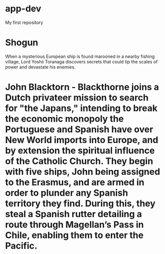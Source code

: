 # app-dev
My first repository
# **Shogun** 
When a mysterious European ship is found marooned in a nearby fishing village, Lord Yoshii Toranaga discovers secrets that could tip the scales of power and devastate his enemies.
# John Blacktorn - Blackthorne joins a Dutch privateer mission to search for "the Japans," intending to break the economic monopoly the Portuguese and Spanish have over New World imports into Europe, and by extension the spiritual influence of the Catholic Church. They begin with five ships, John being assigned to the Erasmus, and are armed in order to plunder any Spanish territory they find. During this, they steal a Spanish rutter detailing a route through Magellan’s Pass in Chile, enabling them to enter the Pacific.
